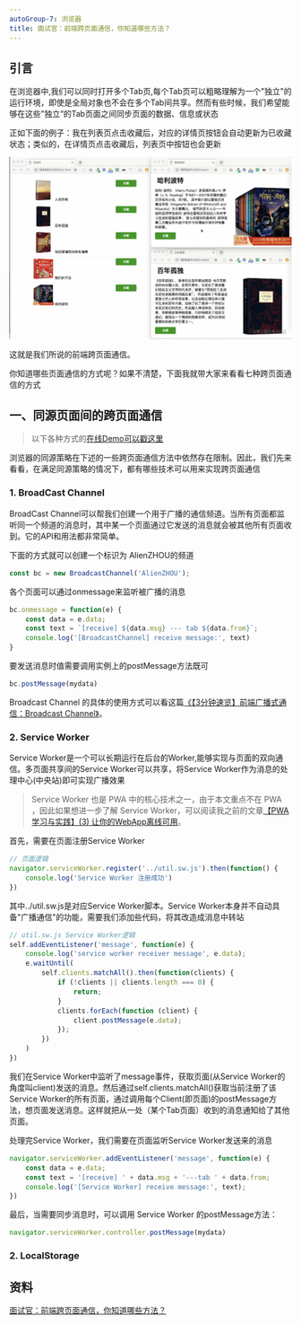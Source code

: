 ```yaml
---
autoGroup-7: 浏览器
title: 面试官：前端跨页面通信，你知道哪些方法？
---
```

## 引言
在浏览器中,我们可以同时打开多个Tab页,每个Tab页可以粗略理解为一个"独立"的运行环境，即使是全局对象也不会在多个Tab间共享。然而有些时候，我们希望能够在这些"独立“的Tab页面之间同步页面的数据、信息或状态

正如下面的例子：我在列表页点击收藏后，对应的详情页按钮会自动更新为已收藏状态；类似的，在详情页点击收藏后，列表页中按钮也会更新

![demo](./images/169d767c01990c37~tplv-t2oaga2asx-zoom-in-crop-mark_3024_0_0_0.jpg)

这就是我们所说的前端跨页面通信。

你知道哪些页面通信的方式呢？如果不清楚，下面我就带大家来看看七种跨页面通信的方式

## 一、同源页面间的跨页面通信
> 以下各种方式的[在线Demo可以戳这里](https://alienzhou.github.io/cross-tab-communication/)

浏览器的同源策略在下述的一些跨页面通信方法中依然存在限制。因此，我们先来看看，在满足同源策略的情况下，都有哪些技术可以用来实现跨页面通信
### 1. BroadCast Channel
BroadCast Channel可以帮我们创建一个用于广播的通信频道。当所有页面都监听同一个频道的消息时，其中某一个页面通过它发送的消息就会被其他所有页面收到。它的API和用法都非常简单。

下面的方式就可以创建一个标识为 AlienZHOU的频道
```js
const bc = new BroadcastChannel('AlienZHOU');
```
各个页面可以通过onmessage来监听被广播的消息
```js
bc.onmessage = function(e) {
    const data = e.data;
    const text = `[receive] ${data.msg} --- tab ${data.from}`;
    console.log('[BroadcastChannel] receive message:', text)
}
```
要发送消息时值需要调用实例上的postMessage方法既可
```js
bc.postMessage(mydata)
```
Broadcast Channel 的具体的使用方式可以看这篇[《【3分钟速览】前端广播式通信：Broadcast Channel》](https://juejin.cn/post/6844903811228663815)。

### 2. Service Worker
Service Worker是一个可以长期运行在后台的Worker,能够实现与页面的双向通信。多页面共享间的Service Worker可以共享，将Service Worker作为消息的处理中心(中央站)即可实现广播效果

> Service Worker 也是 PWA 中的核心技术之一，由于本文重点不在 PWA ，因此如果想进一步了解 Service Worker，可以阅读我之前的文章[【PWA学习与实践】(3) 让你的WebApp离线可用](https://juejin.cn/post/6844903588691443725)。

首先，需要在页面注册Service Worker
```js
// 页面逻辑
navigator.serviceWorker.register('../util.sw.js').then(function() {
    console.log('Service Worker 注册成功')
})
```
其中../util.sw.js是对应Service Worker脚本。Service Worker本身并不自动具备"广播通信"的功能，需要我们添加些代码，将其改造成消息中转站

```js
// util.sw.js Service Worker逻辑
self.addEventListener('message', function(e) {
    console.log('service worker receiver message', e.data);
    e.waitUntil(
        self.clients.matchAll().then(function(clients) {
            if (!clients || clients.length === 0) {
                return;
            }
            clients.forEach(function (client) {
                client.postMessage(e.data);
            });
        })
    )
})
```
我们在Service Worker中监听了message事件，获取页面(从Service Worker的角度叫client)发送的消息。然后通过self.clients.matchAll()获取当前注册了该Service Worker的所有页面，通过调用每个Client(即页面)的postMessage方法，想页面发送消息。这样就把从一处（某个Tab页面）收到的消息通知给了其他页面。

处理完Service Worker，我们需要在页面监听Service Worker发送来的消息
```js
navigator.serviceWorker.addEventListener('message', function(e) {
    const data = e.data;
    const text = '[receive] ' + data.msg + '---tab ' + data.from;
    console.log('[Service Worker] receive message:', text);
})
```
最后，当需要同步消息时，可以调用 Service Worker 的postMessage方法：
```js
navigator.serviceWorker.controller.postMessage(mydata)
```

### 2. LocalStorage



## 资料
[面试官：前端跨页面通信，你知道哪些方法？](https://juejin.cn/post/6844903811232825357)